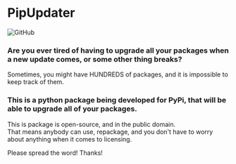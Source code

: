 # PipUpdater
![GitHub](https://img.shields.io/github/license/Crazypersonalph/PipUpdater?style=for-the-badge)

### Are you ever tired of having to upgrade all your packages when a new update comes, or some other thing breaks?
Sometimes, you might have HUNDREDS of packages, and it is impossible to keep track of them.
### This is a python package being developed for PyPi, that will be able to upgrade all of your packages.

This is package is open-source, and in the public domain. \
That means anybody can use, repackage, and you don't have to worry about anything when it comes to licensing.

Please spread the word!
Thanks!
